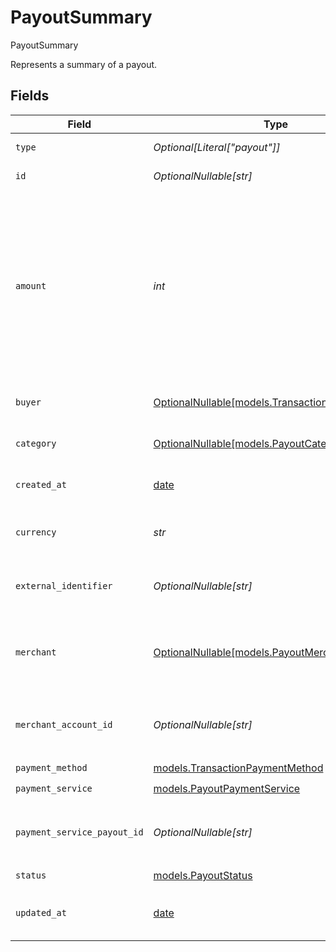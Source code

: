 # PayoutSummary

PayoutSummary

Represents a summary of a payout.


## Fields

| Field                                                                                                                                                      | Type                                                                                                                                                       | Required                                                                                                                                                   | Description                                                                                                                                                | Example                                                                                                                                                    |
| ---------------------------------------------------------------------------------------------------------------------------------------------------------- | ---------------------------------------------------------------------------------------------------------------------------------------------------------- | ---------------------------------------------------------------------------------------------------------------------------------------------------------- | ---------------------------------------------------------------------------------------------------------------------------------------------------------- | ---------------------------------------------------------------------------------------------------------------------------------------------------------- |
| `type`                                                                                                                                                     | *Optional[Literal["payout"]]*                                                                                                                              | :heavy_minus_sign:                                                                                                                                         | Always `payout`.                                                                                                                                           | payout                                                                                                                                                     |
| `id`                                                                                                                                                       | *OptionalNullable[str]*                                                                                                                                    | :heavy_minus_sign:                                                                                                                                         | The ID for the payout.                                                                                                                                     | 6f96a57e-a35b-4f98-b192-d298995f811a                                                                                                                       |
| `amount`                                                                                                                                                   | *int*                                                                                                                                                      | :heavy_check_mark:                                                                                                                                         | The monetary amount for this payout, in the smallest currency unit for the given currency, for example `1299` cents to create an authorization for $12.99. | 1299                                                                                                                                                       |
| `buyer`                                                                                                                                                    | [OptionalNullable[models.TransactionBuyer]](../models/transactionbuyer.md)                                                                                 | :heavy_minus_sign:                                                                                                                                         | The buyer used for this payout.                                                                                                                            |                                                                                                                                                            |
| `category`                                                                                                                                                 | [OptionalNullable[models.PayoutCategory]](../models/payoutcategory.md)                                                                                     | :heavy_minus_sign:                                                                                                                                         | The type of payout to process.                                                                                                                             | online_gambling                                                                                                                                            |
| `created_at`                                                                                                                                               | [date](https://docs.python.org/3/library/datetime.html#date-objects)                                                                                       | :heavy_check_mark:                                                                                                                                         | The date this payout was created at.                                                                                                                       | 2013-07-16T19:23:00.000+00:00                                                                                                                              |
| `currency`                                                                                                                                                 | *str*                                                                                                                                                      | :heavy_check_mark:                                                                                                                                         | A supported ISO-4217 currency code.                                                                                                                        | EUR                                                                                                                                                        |
| `external_identifier`                                                                                                                                      | *OptionalNullable[str]*                                                                                                                                    | :heavy_minus_sign:                                                                                                                                         | The merchant identifier for this payout.                                                                                                                   | payout-12345                                                                                                                                               |
| `merchant`                                                                                                                                                 | [OptionalNullable[models.PayoutMerchantSummary]](../models/payoutmerchantsummary.md)                                                                       | :heavy_minus_sign:                                                                                                                                         | The merchant details associated to this payout.                                                                                                            |                                                                                                                                                            |
| `merchant_account_id`                                                                                                                                      | *OptionalNullable[str]*                                                                                                                                    | :heavy_minus_sign:                                                                                                                                         | The ID of the merchant account this payout was created for.                                                                                                | default                                                                                                                                                    |
| `payment_method`                                                                                                                                           | [models.TransactionPaymentMethod](../models/transactionpaymentmethod.md)                                                                                   | :heavy_check_mark:                                                                                                                                         | N/A                                                                                                                                                        |                                                                                                                                                            |
| `payment_service`                                                                                                                                          | [models.PayoutPaymentService](../models/payoutpaymentservice.md)                                                                                           | :heavy_check_mark:                                                                                                                                         | N/A                                                                                                                                                        |                                                                                                                                                            |
| `payment_service_payout_id`                                                                                                                                | *OptionalNullable[str]*                                                                                                                                    | :heavy_minus_sign:                                                                                                                                         | The ID of the payout in the underlying payment service.                                                                                                    | pout-12345                                                                                                                                                 |
| `status`                                                                                                                                                   | [models.PayoutStatus](../models/payoutstatus.md)                                                                                                           | :heavy_check_mark:                                                                                                                                         | N/A                                                                                                                                                        |                                                                                                                                                            |
| `updated_at`                                                                                                                                               | [date](https://docs.python.org/3/library/datetime.html#date-objects)                                                                                       | :heavy_check_mark:                                                                                                                                         | The date this payout was last updated at.                                                                                                                  | 2013-07-16T19:23:00.000+00:00                                                                                                                              |